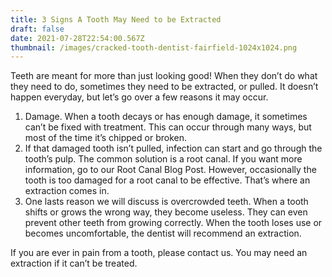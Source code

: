 ```yaml
---
title: 3 Signs A Tooth May Need to be Extracted
draft: false
date: 2021-07-28T22:54:00.567Z
thumbnail: /images/cracked-tooth-dentist-fairfield-1024x1024.png
---
```

Teeth are meant for more than just looking good! When they don’t do what they need to do, sometimes they need to be extracted, or pulled. It doesn’t happen everyday, but let’s go over a few reasons it may occur. 

1. Damage. When a tooth decays or has enough damage, it sometimes can’t be fixed with treatment. This can occur through many ways, but most of the time it’s chipped or broken.
2. If that damaged tooth isn’t  pulled, infection can start and go through the tooth’s pulp. The common solution is a root canal. If you want more information, go to our Root Canal Blog Post. However, occasionally the tooth is too damaged for a root canal to be effective. That’s where an extraction comes in. 
3. One lasts reason we will discuss is overcrowded teeth. When a tooth shifts or grows the wrong way, they become useless. They can even prevent other teeth from growing correctly. When the tooth loses use or becomes uncomfortable, the dentist will recommend an extraction. 

If you are ever in pain from a tooth, please contact us. You may need an extraction if it can’t be treated.